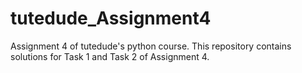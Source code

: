 # tutedude_Assignment4
Assignment 4 of tutedude's python course. This repository contains solutions for Task 1 and Task 2 of Assignment 4.
